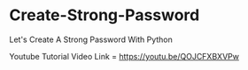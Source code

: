 # Create-Strong-Password
Let's Create A Strong Password With Python

Youtube Tutorial Video Link = https://youtu.be/QOJCFXBXVPw

